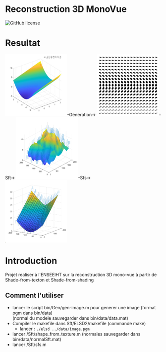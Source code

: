 # Reconstruction 3D MonoVue

![GitHub license](https://img.shields.io/github/license/naoutix/Reconstruction3D_MonoVue)

# Resultat
<img src="bin/Gen/figure/forme.jpg" width ="200" height="200" />-Generation->
<img src="bin/Gen/data/grille.png" width ="200" height="200"/>-Sft->
<img src="bin/Sft/figure/normales_aleatoires.png" width ="200" height="200"/>-Sfs->  
<img src="bin/Sft/figure/final.png" width ="200" height="200"/>
# Introduction
Projet realiser à l'ENSEEIHT sur la reconstruction 3D mono-vue à partir de Shade-from-texton et Shade-from-shading 

## Comment l'utiliser
- lancer le script bin/Gen/gen-image.m pour generer une image (format pgm dans bin/data)  
(normal du modele sauvegarder dans bin/data/data.mat)
- Compiler le makefile dans Sft/ELSD2/makefile (commande make)
  * lancer : `./elsd ../data/image.pgm`
- lancer /Sft/shape_from_texture.m (normales sauvegarder dans bin/data/normalSft.mat)
- lancer /Sft/sfs.m                
